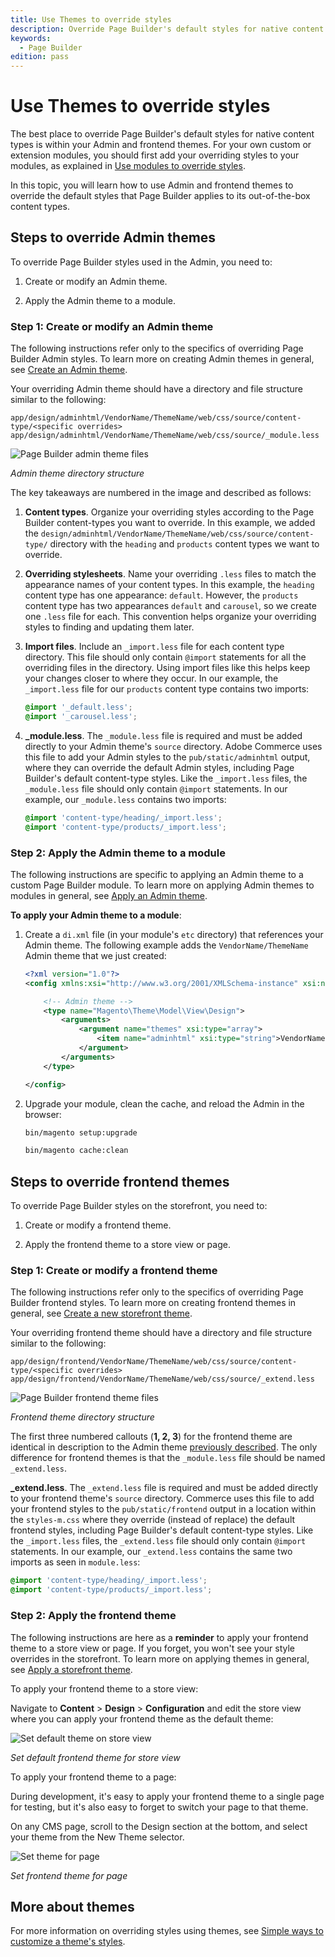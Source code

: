 ```yaml
---
title: Use Themes to override styles
description: Override Page Builder's default styles for native content tusing the Admin and frontend themes.
keywords:
  - Page Builder
edition: pass
---
```


# Use Themes to override styles

The best place to override Page Builder's default styles for native content types is within your Admin and frontend themes. For your own custom or extension modules, you should first add your overriding styles to your modules, as explained in [Use modules to override styles](use-modules-to-override-styles.md).

In this topic, you will learn how to use Admin and frontend themes to override the default styles that Page Builder applies to its out-of-the-box content types.

## Steps to override Admin themes

To override Page Builder styles used in the Admin, you need to:

1. Create or modify an Admin theme.

1. Apply the Admin theme to a module.

### Step 1: Create or modify an Admin theme

The following instructions refer only to the specifics of overriding Page Builder Admin styles. To learn more on creating Admin themes in general, see [Create an Admin theme](../../guide/themes/create-admin.md).

Your overriding Admin theme should have a directory and file structure similar to the following:

```terminal
app/design/adminhtml/VendorName/ThemeName/web/css/source/content-type/<specific overrides>
app/design/adminhtml/VendorName/ThemeName/web/css/source/_module.less
```

![Page Builder admin theme files](../../_images/page-builder/pagebuilder-admin-theme-files.svg)

*Admin theme directory structure*

The key takeaways are numbered in the image and described as follows:

1. **Content types**. Organize your overriding styles according to the Page Builder content-types you want to override. In this example, we added the `design/adminhtml/VendorName/ThemeName/web/css/source/content-type/` directory with the `heading` and `products` content types we want to override.

1. **Overriding stylesheets**. Name your overriding `.less` files to match the appearance names of your content types. In this example, the `heading` content type has one appearance: `default`. However, the `products` content type has two appearances `default` and `carousel`, so we create one `.less` file for each. This convention helps organize your overriding styles to finding and updating them later.

1. **Import files**. Include an `_import.less` file for each content type directory. This file should only contain `@import` statements for all the overriding files in the directory. Using import files like this helps keep your changes closer to where they occur. In our example, the `_import.less` file for our `products` content type contains two imports:

    ```scss
    @import '_default.less';
    @import '_carousel.less';
    ```

1. **_module.less**. The `_module.less` file is required and must be added directly to your Admin theme's `source` directory. Adobe Commerce uses this file to add your Admin styles to the `pub/static/adminhtml` output, where they can override the default Admin styles, including Page Builder's default content-type styles. Like the `_import.less` files, the `_module.less` file should only contain `@import` statements. In our example, our `_module.less` contains two imports:

    ```scss
    @import 'content-type/heading/_import.less';
    @import 'content-type/products/_import.less';
    ```

### Step 2: Apply the Admin theme to a module

The following instructions are specific to applying an Admin theme to a custom Page Builder module. To learn more on applying Admin themes to modules in general, see [Apply an Admin theme](../../guide/themes/apply-admin.md).

**To apply your Admin theme to a module**:

1. Create a `di.xml` file (in your module's `etc` directory) that references your Admin theme. The following example adds the `VendorName/ThemeName` Admin theme that we just created:

    ```xml
    <?xml version="1.0"?>
    <config xmlns:xsi="http://www.w3.org/2001/XMLSchema-instance" xsi:noNamespaceSchemaLocation="urn:magento:framework:ObjectManager/etc/config.xsd">

        <!-- Admin theme -->
        <type name="Magento\Theme\Model\View\Design">
            <arguments>
                <argument name="themes" xsi:type="array">
                    <item name="adminhtml" xsi:type="string">VendorName/ThemeName</item>
                </argument>
            </arguments>
        </type>

    </config>
    ```

1. Upgrade your module, clean the cache, and reload the Admin in the browser:

    ```bash
    bin/magento setup:upgrade
    ```

    ```bash
    bin/magento cache:clean
    ```

## Steps to override frontend themes

To override Page Builder styles on the storefront, you need to:

1. Create or modify a frontend theme.

1. Apply the frontend theme to a store view or page.

### Step 1: Create or modify a frontend theme

The following instructions refer only to the specifics of overriding Page Builder frontend styles. To learn more on creating frontend themes in general, see [Create a new storefront theme](../../guide/themes/create-storefront.md).

Your overriding frontend theme should have a directory and file structure similar to the following:

```terminal
app/design/frontend/VendorName/ThemeName/web/css/source/content-type/<specific overrides>
app/design/frontend/VendorName/ThemeName/web/css/source/_extend.less
```

![Page Builder frontend theme files](../../_images/page-builder/pagebuilder-frontend-theme-files.svg)

*Frontend theme directory structure*

The first three numbered callouts (**1, 2, 3**) for the frontend theme are identical in description to the Admin theme [previously described](#step-1-create-or-modify-an-admin-theme). The only difference for frontend themes is that the `_module.less` file should be named `_extend.less`.

**_extend.less**. The `_extend.less` file is required and must be added directly to your frontend theme's `source` directory. Commerce uses this file to add your frontend styles to the `pub/static/frontend` output in a location within the `styles-m.css` where they override (instead of replace) the default frontend styles, including Page Builder's default content-type styles. Like the `_import.less` files, the `_extend.less` file should only contain `@import` statements. In our example, our `_extend.less` contains the same two imports as seen in `module.less`:

```scss
@import 'content-type/heading/_import.less';
@import 'content-type/products/_import.less';
```

### Step 2: Apply the frontend theme

The following instructions are here as a **reminder** to apply your frontend theme to a store view or page. If you forget, you won't see your style overrides in the storefront. To learn more on applying themes in general, see [Apply a storefront theme](../../guide/themes/apply-storefront.md).

To apply your frontend theme to a store view:

Navigate to **Content** > **Design** > **Configuration** and edit the store view where you can apply your frontend theme as the default theme:

![Set default theme on store view](../../_images/page-builder/theme-default-setting-admin.svg)

*Set default frontend theme for store view*

To apply your frontend theme to a page:

During development, it's easy to apply your frontend theme to a single page for testing, but it's also easy to forget to switch your page to that theme.

On any CMS page, scroll to the Design section at the bottom, and select your theme from the New Theme selector.

![Set theme for page](../../_images/page-builder/theme-page-setting-admin.svg)

*Set frontend theme for page*

## More about themes

For more information on overriding styles using themes, see [Simple ways to customize a theme's styles](../../guide/css/quickstart/customize-styles.md).
